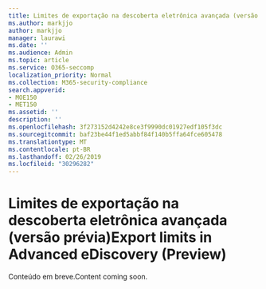 ```yaml
---
title: Limites de exportação na descoberta eletrônica avançada (versão prévia)
ms.author: markjjo
author: markjjo
manager: laurawi
ms.date: ''
ms.audience: Admin
ms.topic: article
ms.service: O365-seccomp
localization_priority: Normal
ms.collection: M365-security-compliance
search.appverid:
- MOE150
- MET150
ms.assetid: ''
description: ''
ms.openlocfilehash: 3f273152d4242e8ce3f9990dc01927edf105f3dc
ms.sourcegitcommit: baf23be44f1ed5abbf84f140b5ffa64fce605478
ms.translationtype: MT
ms.contentlocale: pt-BR
ms.lasthandoff: 02/26/2019
ms.locfileid: "30296282"
---
```

# <a name="export-limits-in-advanced-ediscovery-preview"></a><span data-ttu-id="fa334-102">Limites de exportação na descoberta eletrônica avançada (versão prévia)</span><span class="sxs-lookup"><span data-stu-id="fa334-102">Export limits in Advanced eDiscovery (Preview)</span></span>

<span data-ttu-id="fa334-103">Conteúdo em breve.</span><span class="sxs-lookup"><span data-stu-id="fa334-103">Content coming soon.</span></span>